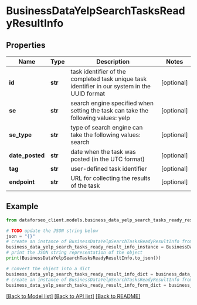 # BusinessDataYelpSearchTasksReadyResultInfo


## Properties

Name | Type | Description | Notes
------------ | ------------- | ------------- | -------------
**id** | **str** | task identifier of the completed task unique task identifier in our system in the UUID format | [optional] 
**se** | **str** | search engine specified when setting the task can take the following values: yelp | [optional] 
**se_type** | **str** | type of search engine can take the following values: search | [optional] 
**date_posted** | **str** | date when the task was posted (in the UTC format) | [optional] 
**tag** | **str** | user-defined task identifier | [optional] 
**endpoint** | **str** | URL for collecting the results of the task | [optional] 

## Example

```python
from dataforseo_client.models.business_data_yelp_search_tasks_ready_result_info import BusinessDataYelpSearchTasksReadyResultInfo

# TODO update the JSON string below
json = "{}"
# create an instance of BusinessDataYelpSearchTasksReadyResultInfo from a JSON string
business_data_yelp_search_tasks_ready_result_info_instance = BusinessDataYelpSearchTasksReadyResultInfo.from_json(json)
# print the JSON string representation of the object
print(BusinessDataYelpSearchTasksReadyResultInfo.to_json())

# convert the object into a dict
business_data_yelp_search_tasks_ready_result_info_dict = business_data_yelp_search_tasks_ready_result_info_instance.to_dict()
# create an instance of BusinessDataYelpSearchTasksReadyResultInfo from a dict
business_data_yelp_search_tasks_ready_result_info_form_dict = business_data_yelp_search_tasks_ready_result_info.from_dict(business_data_yelp_search_tasks_ready_result_info_dict)
```
[[Back to Model list]](../README.md#documentation-for-models) [[Back to API list]](../README.md#documentation-for-api-endpoints) [[Back to README]](../README.md)


